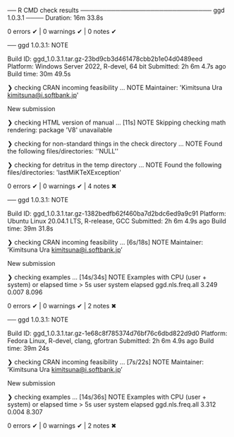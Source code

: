 ── R CMD check results ────────────────────────────── ggd 1.0.3.1 ────
Duration: 16m 33.8s

0 errors ✔ | 0 warnings ✔ | 0 notes ✔

── ggd 1.0.3.1: NOTE

  Build ID:   ggd_1.0.3.1.tar.gz-23bd9cb3d461478cbb2b1e04d0489eed
  Platform:   Windows Server 2022, R-devel, 64 bit
  Submitted:  2h 6m 4.7s ago
  Build time: 30m 49.5s

❯ checking CRAN incoming feasibility ... NOTE
  Maintainer: 'Kimitsuna Ura <kimitsuna@i.softbank.jp>'
  
  New submission

❯ checking HTML version of manual ... [11s] NOTE
  Skipping checking math rendering: package 'V8' unavailable

❯ checking for non-standard things in the check directory ... NOTE
  Found the following files/directories:
    ''NULL''

❯ checking for detritus in the temp directory ... NOTE
  Found the following files/directories:
    'lastMiKTeXException'

0 errors ✔ | 0 warnings ✔ | 4 notes ✖

── ggd 1.0.3.1: NOTE

  Build ID:   ggd_1.0.3.1.tar.gz-1382bedfb62f460ba7d2bdc6ed9a9c91
  Platform:   Ubuntu Linux 20.04.1 LTS, R-release, GCC
  Submitted:  2h 6m 4.9s ago
  Build time: 39m 31.8s

❯ checking CRAN incoming feasibility ... [6s/18s] NOTE
  Maintainer: ‘Kimitsuna Ura <kimitsuna@i.softbank.jp>’
  
  New submission

❯ checking examples ... [14s/34s] NOTE
  Examples with CPU (user + system) or elapsed time > 5s
                    user system elapsed
  ggd.nls.freq.all 3.249  0.007   8.096

0 errors ✔ | 0 warnings ✔ | 2 notes ✖

── ggd 1.0.3.1: NOTE

  Build ID:   ggd_1.0.3.1.tar.gz-1e68c8f785374d76bf76c6dbd822d9d0
  Platform:   Fedora Linux, R-devel, clang, gfortran
  Submitted:  2h 6m 4.9s ago
  Build time: 39m 24s

❯ checking CRAN incoming feasibility ... [7s/22s] NOTE
  Maintainer: ‘Kimitsuna Ura <kimitsuna@i.softbank.jp>’
  
  New submission

❯ checking examples ... [14s/36s] NOTE
  Examples with CPU (user + system) or elapsed time > 5s
                    user system elapsed
  ggd.nls.freq.all 3.312  0.004   8.307

0 errors ✔ | 0 warnings ✔ | 2 notes ✖

